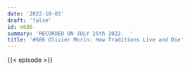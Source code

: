 ```yaml
---
date: '2022-10-03'
draft: 'false'
id: e686
summary: 'RECORDED ON JULY 25th 2022.  '
title: '#686 Olivier Morin: How Traditions Live and Die'
---
```

{{< episode >}}
